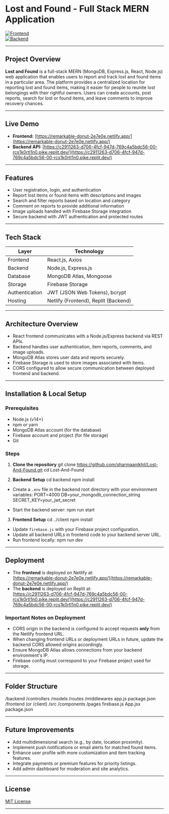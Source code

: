 # Lost and Found - Full Stack MERN Application

[![Frontend](https://img.shields.io/badge/frontend-React-blue)](https://remarkable-donut-2e7e0e.netlify.app/)  
[![Backend](https://img.shields.io/badge/backend-Node.js-green)](https://c2911263-d706-4fcf-947d-769c4a5bdc56-00-rcs1k0rtl1n0.pike.replit.dev/)

---

## Project Overview
**Lost and Found** is a full-stack MERN (MongoDB, Express.js, React, Node.js) web application that enables users to report and track lost and found items in a particular area. The platform provides a centralized location for reporting lost and found items, making it easier for people to reunite lost belongings with their rightful owners. Users can create accounts, post reports, search for lost or found items, and leave comments to improve recovery chances.

---

## Live Demo
- **Frontend:** [https://remarkable-donut-2e7e0e.netlify.app/](https://remarkable-donut-2e7e0e.netlify.app/)  
- **Backend API:** [https://c2911263-d706-4fcf-947d-769c4a5bdc56-00-rcs1k0rtl1n0.pike.replit.dev/](https://c2911263-d706-4fcf-947d-769c4a5bdc56-00-rcs1k0rtl1n0.pike.replit.dev/)  

---

## Features

- User registration, login, and authentication
- Report lost items or found items with descriptions and images
- Search and filter reports based on location and category
- Comment on reports to provide additional information
- Image uploads handled with Firebase Storage integration
- Secure backend with JWT authentication and protected routes

---

## Tech Stack

| Layer          | Technology                                   |
| -------------- | --------------------------------------------|
| Frontend       | React.js, Axios                              |
| Backend        | Node.js, Express.js                          |
| Database       | MongoDB Atlas, Mongoose                      |
| Storage        | Firebase Storage                             |
| Authentication | JWT (JSON Web Tokens), bcrypt                |
| Hosting        | Netlify (Frontend), Replit (Backend)         |

---

## Architecture Overview
- React frontend communicates with a Node.js/Express backend via REST APIs.
- Backend handles user authentication, item reports, comments, and image uploads.
- MongoDB Atlas stores user data and reports securely.
- Firebase Storage is used to store images associated with items.
- CORS configured to allow secure communication between deployed frontend and backend.

---

## Installation & Local Setup

### Prerequisites
- Node.js (v14+)
- npm or yarn
- MongoDB Atlas account (for the database)
- Firebase account and project (for file storage)
- Git

### Steps

1. **Clone the repository**
git clone https://github.com/sharmaanikhil/Lost-And-Found.git
cd Lost-And-Found

2. **Backend Setup**
cd backend
npm install

- Create a `.env` file in the backend root directory with your environment variables:
PORT=4000
DB=your_mongodb_connection_string
SECRET_KEY=your_jwt_secret


- Start the backend server:
npm run start

3. **Frontend Setup**
cd ../client
npm install

- Update `firebase.js` with your Firebase project configuration.
- Update all backend URLs in frontend code to your backend server URL.
- Run frontend locally:
npm run dev

---

## Deployment

- The **frontend** is deployed on Netlify at:  
  [https://remarkable-donut-2e7e0e.netlify.app/](https://remarkable-donut-2e7e0e.netlify.app/)
- The **backend** is deployed on Replit at:  
  [https://c2911263-d706-4fcf-947d-769c4a5bdc56-00-rcs1k0rtl1n0.pike.replit.dev/](https://c2911263-d706-4fcf-947d-769c4a5bdc56-00-rcs1k0rtl1n0.pike.replit.dev/)

### Important Notes on Deployment

- CORS origin in the backend is configured to accept requests **only** from the Netlify frontend URL.
- When changing frontend URLs or deployment URLs in future, update the backend CORS allowed origins accordingly.
- Ensure MongoDB Atlas allows connections from your backend environment's IP.
- Firebase config must correspond to your Firebase project used for storage.

---

## Folder Structure
/backend
/controllers
/models
/routes
/middlewares
app.js
package.json
/frontend (or /client)
/src
/components
/pages
firebase.js
App.jsx
package.json

---

## Future Improvements

- Add multidimensional search (e.g., by date, location proximity).
- Implement push notifications or email alerts for matched found items.
- Enhance user profile with more customization and item tracking features.
- Integrate payments or premium features for priority listings.
- Add admin dashboard for moderation and site analytics.

---

## License

[MIT License](LICENSE)

---
